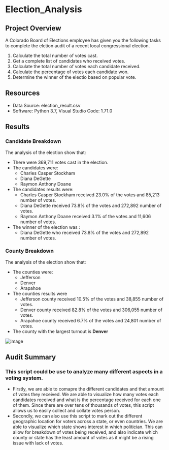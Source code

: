 # Election_Analysis

## Project Overview
A Colorado Board of Elections employee has given you the following tasks to complete the elction audit of a recent local congressional election.

1. Calculate the total number of votes cast. 
2. Get a complete list of candidates who received votes. 
3. Calculate the total number of votes each candidate received. 
4. Calculate the percentage of votes each candidate won. 
5. Determine the winner of the electio based on popular vote.

## Resources
- Data Source: election_result.csv
- Software: Python 3.7, Visual Studio Code: 1.71.0

## Results
### Candidate Breakdown
The analysis of the election show that: 
- There were 369,711 votes cast in the election. 
- The candidates were:
    - Charles Casper Stockham
    - Diana DeGette
    - Raymon Anthony Doane
- The candidates results were:
    - Charles Casper Stockham received 23.0% of the votes and 85,213 number of votes.
    - Diana DeGette received 73.8% of the votes and 272,892 number of votes.
    - Raymon Anthony Doane received 3.1% of the votes and 11,606 number of votes.
- The winner of the election was :
    - Diana DeGette who received 73.8% of the votes and 272,892 number of votes. 

### County Breakdown
The analysis of the election show that:
- The counties were:
    - Jefferson
    - Denver
    - Arapahoe
- The counties results were 
    - Jefferson county received 10.5% of the votes and 38,855 number of votes.
    - Denver county received 82.8% of the votes and 306,055 number of votes. 
    - Arapahoe county received 6.7% of the votes and 24,801 number of votes. 
- The county with the largest turnout is **Denver**

![image](https://user-images.githubusercontent.com/104419959/189574082-4f508179-31bc-446e-a8fd-dbcd531f9f19.png)


## Audit Summary
### This script could be use to analyze many different aspects in a voting system.
- Firstly, we are able to comapre the different candidates and thet amount of votes they received. We are able to visualize how many votes each candidates received and what is the percentage received for each one of them. Since there are over tens of thousands of votes, this script allows us to easily collect and collate votes person. 
- Secondly, we can also use this script to mark out the different geographic location for voters across a state, or even countries. We are able to visualize which state shows interest in which politician. This can allow for breakdown of votes being received, and also indicate which county or state has the least amount of votes as it might be a rising issue with lack of votes. 
